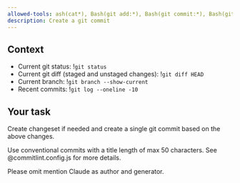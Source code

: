 ```yaml
---
allowed-tools: ash(cat*), Bash(git add:*), Bash(git commit:*), Bash(git log:*), Bash(git status:*), Bash(pnpm changeset:*)
description: Create a git commit
---
```


## Context

- Current git status: !`git status`
- Current git diff (staged and unstaged changes): !`git diff HEAD`
- Current branch: !`git branch --show-current`
- Recent commits: !`git log --oneline -10`

## Your task

Create changeset if needed and create a single git commit based on the above changes.

Use conventional commits with a title length of max 50 characters. See @commitlint.config.js for more details.

Please omit mention Claude as author and generator.
